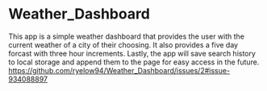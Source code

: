 # Weather_Dashboard 
This app is a simple weather dashboard that provides the user with the current weather of a city of their choosing. It also provides a five day forcast with three hour increments. Lastly, the app will save search history to local storage and append them to the page for easy access in the future.
https://github.com/ryelow94/Weather_Dashboard/issues/2#issue-934088897
